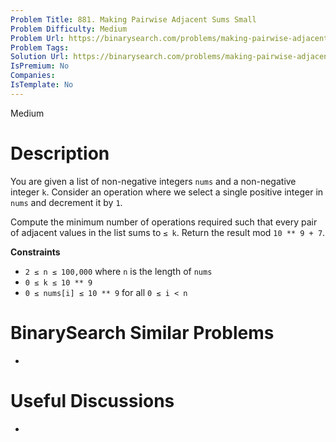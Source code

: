 ```yaml
---
Problem Title: 881. Making Pairwise Adjacent Sums Small
Problem Difficulty: Medium
Problem Url: https://binarysearch.com/problems/making-pairwise-adjacent-sums-small/
Problem Tags: 
Solution Url: https://binarysearch.com/problems/making-pairwise-adjacent-sums-small/solutions/
IsPremium: No
Companies: 
IsTemplate: No
---
```


<span style="color: ;">Medium</span>

# Description

You are given a list of non-negative integers `nums` and a non-negative integer `k`. Consider an operation where we select a single positive integer in `nums` and decrement it by `1`.

Compute the minimum number of operations required such that every pair of adjacent values in the list sums to `≤ k`. Return the result mod `10 ** 9 + 7`.

**Constraints**
- `2 ≤ n ≤ 100,000` where `n` is the length of `nums`
- `0 ≤ k ≤ 10 ** 9`
- `0 ≤ nums[i] ≤ 10 ** 9` for all `0 ≤ i < n`

# BinarySearch Similar Problems

- []()

# Useful Discussions

- []()
